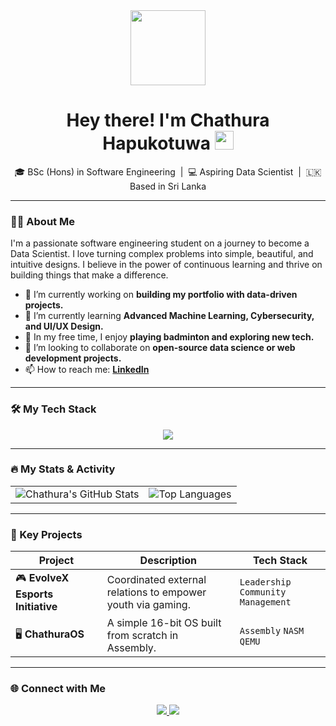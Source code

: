 <div id="header" align="center">
  <img src="https://media.giphy.com/media/VbnUQpnihPSIgIXuZv/giphy.gif" width="120"/>
  <h1>
    Hey there! I'm Chathura Hapukotuwa
    <img src="https://media.giphy.com/media/hvRJCLFzcasrR4ia7z/giphy.gif" width="30px"/>
  </h1>
</div>

<div align="center">
  🎓 BSc (Hons) in Software Engineering &nbsp;|&nbsp; 💻 Aspiring Data Scientist &nbsp;|&nbsp; 🇱🇰 Based in Sri Lanka
</div>

---

### 👨‍💻 About Me
I'm a passionate software engineering student on a journey to become a Data Scientist. I love turning complex problems into simple, beautiful, and intuitive designs. I believe in the power of continuous learning and thrive on building things that make a difference.

- 🔭 I’m currently working on **building my portfolio with data-driven projects.**
- 🌱 I’m currently learning **Advanced Machine Learning, Cybersecurity, and UI/UX Design.**
- 🏸 In my free time, I enjoy **playing badminton and exploring new tech.**
- 👯 I’m looking to collaborate on **open-source data science or web development projects.**
- 📫 How to reach me: **[LinkedIn](https://www.linkedin.com/in/chathura-hapukotuwa)**
---

### 🛠️ My Tech Stack

<p align="center">
  <a href="https://skillicons.dev">
    <img src="https://skillicons.dev/icons?i=java,python,mysql,php,html,css,js,figma,github,vscode&perline=6" />
  </a>
</p>

---

### 🔥 My Stats & Activity

<table align="center"_>
  <tr>
    <td align="center" valign="top">
      <img src="https://github-readme-stats.vercel.app/api?username=devChathura&show_icons=true&theme=tokyonight&hide_border=true&count_private=true" alt="Chathura's GitHub Stats" />
    </td>
    <td align="center" valign="top">
      <img src="https://github-readme-stats.vercel.app/api/top-langs/?username=devChathura&theme=tokyonight&hide_border=true&layout=compact" alt="Top Languages" />
    </td>
  </tr>
</table>

---

### 🚀 Key Projects

| Project                                | Description                                                 | Tech Stack                               |
| -------------------------------------- | ----------------------------------------------------------- | ---------------------------------------- |
| 🎮 **EvolveX Esports Initiative** | Coordinated external relations to empower youth via gaming. | `Leadership` `Community Management`      |
| 🖥️ **ChathuraOS** | A simple 16-bit OS built from scratch in Assembly.          | `Assembly` `NASM` `QEMU`                 |

---

### 🌐 Connect with Me

<p align="center">
  <a href="[https://www.linkedin.com/in/chathura-hapukotuwa](https://www.linkedin.com/in/chathura-hapukotuwa/)">
    <img src="https://img.shields.io/badge/LinkedIn-0077B5?style=for-the-badge&logo=linkedin&logoColor=white" />
  </a>
  <a href="https://github.com/devChathura">
    <img src="https://img.shields.io/badge/GitHub-181717?style=for-the-badge&logo=github&logoColor=white" />
  </a>
</p>
